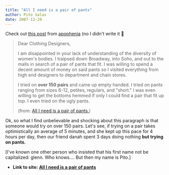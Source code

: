 ```yaml
---
title: "All I need is a pair of pants"
author: Pito Salas
date: 2007-12-29
---
```




Check out [this
post](<http://feeds.feedburner.com/~r/zephoria/thoughts/~3/207694274/all_i_need_is_a.html>)
from [apophenia](<http://www.zephoria.org/thoughts/>) (no I didn't write it 🙂

> Dear Clothing Designers,
>
> I am disappointed in your lack of understanding of the diversity of women's
> bodies. I traipsed down Broadway, into Soho, and out to the malls in search
> of a pair of pants that fit. I was willing to spend a decent amount of money
> on said pants so I visited everything from high end designers to department
> and chain stores.
>
> I tried on **over 150 pairs** and came up empty handed. I tried on pants
> ranging from sizes 6-12, petites, regulars, and "short." I was even willing
> to get the bottoms hemmed if only I could find a pair that fit up top. I
> even tried on the ugly pants.
>
> (from: [All I need is a pair of
> pants.](<http://feeds.feedburner.com/~r/zephoria/thoughts/~3/207694274/all_i_need_is_a.html>))

Ok, so what I find unbelievable and shocking about this paragraph is that
someone would try on over 150 pairs. Let's see, if trying on a pair takes
optimistically an average of 5 minutes, and she kept up this pace for 4 hours
per day, then our friend danah spent 3 days doing nothing **but trying on
pants.**

[I've known one other person who insisted that his first name not be
capitalized: glenn. Who knows…. But then my name is Pito.]


* **Link to site:** **[All I need is a pair of pants](None)**
